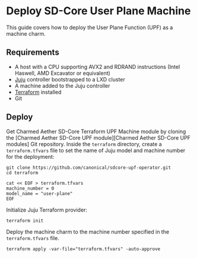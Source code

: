 # Deploy SD-Core User Plane Machine

This guide covers how to deploy the User Plane Function (UPF) as a machine charm.

## Requirements

- A host with a CPU supporting AVX2 and RDRAND instructions (Intel Haswell, AMD Excavator or equivalent)
- [Juju][Juju] controller bootstrapped to a LXD cluster
- A machine added to the Juju controller
-  [Terraform][Terraform] installed
- Git

## Deploy

Get Charmed Aether SD-Core Terraform UPF Machine module by cloning the [Charmed Aether SD-Core UPF module][Charmed Aether SD-Core UPF modules] Git repository. Inside the `terraform` directory, create a `terraform.tfvars` file to set the name of Juju model and machine number for the deployment:

```console
git clone https://github.com/canonical/sdcore-upf-operator.git
cd terraform

cat << EOF > terraform.tfvars
machine_number = 0
model_name = "user-plane"
EOF
```

Initialize Juju Terraform provider:

```console
terraform init
```

Deploy the machine charm to the machine number specified in the `terraform.tfvars` file.

```console
terraform apply -var-file="terraform.tfvars" -auto-approve
```

[Terraform]: https://www.terraform.io/
[Juju]: https://juju.is
